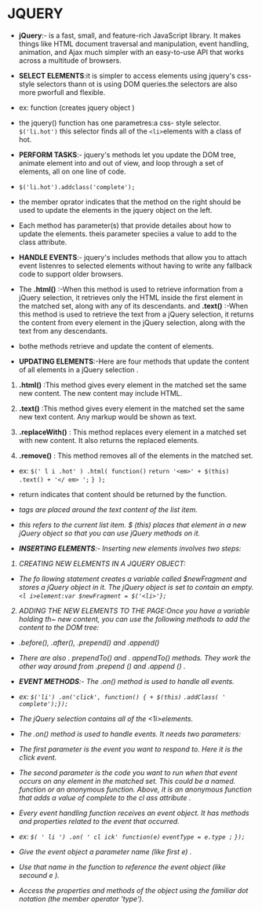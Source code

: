 
# JQUERY

- **jQuery**:- is a fast, small, and feature-rich JavaScript library. It makes things like HTML document traversal and manipulation, event handling, animation, and Ajax much simpler with an easy-to-use API that works across a multitude of browsers.

- **SELECT ELEMENTS**:it is simpler to access elements using jquery's css-style selectors thann ot is using DOM queries.the selectors are also more pworfull and flexible.

- ex: function (creates jquery object )

- the jquery() function has one parametres:a css- style selector. ```$('li.hot')``` this selector finds all of the ```<li>```elements with a class of hot.


- **PERFORM TASKS**:- jquery's methods let you update the DOM tree, animate element into and out of view, and loop through a set of elements, all on one line of code.

- ```$('li.hot').addclass('complete');```
- the member oprator indicates that the method on the right should be used to update the elements in the jquery object on the left.
- Each method has parameter(s) that provide detailes about how to update the elements. theis parameter speciies a value to add to the class attribute. 

- **HANDLE EVENTS**:- jquery's includes methods that allow you to attach event listenres to selected elements without having to write any fallback code to support older browsers.

- The  **.html()** :-When this method is used to retrieve information from a jQuery selection, it retrieves only the HTML inside the first element in the matched set, along
with any of its descendants. and  **.text()** :-When this method is used to retrieve the text from a jQuery selection, it returns the content from every
element in the jQuery selection, along with the text
from any descendants.

- bothe methods retrieve and update the content of elements.

- **UPDATING ELEMENTS**:-Here are four methods that update the content of all elements in a jQuery selection .

1. **.html()** :This method gives every element
in the matched set the same new content. The new content may include HTML. 

2. **.text()** :This method gives every element in the matched set the same new text content. Any markup would be shown as text.

3. **.replaceWith()** : This method replaces every
element in a matched set with new content. It also returns the replaced elements.

4. **.remove()** : This method removes all of the elements in the matched set.

- ex: ```$(' l i .hot' ) .html( function()```
```return '<em>' + $(this) .text() + '</ em> ';```
```} );```
- return indicates that content should be returned by the function.
- <em> tags are placed around the text content of the list item.
- this refers to the current list item. $ (this) places that element in a
new jQuery object so that you can use jQuery methods on it.

- **INSERTING ELEMENTS**:- Inserting new elements involves two steps:

1. CREATING NEW ELEMENTS IN A JQUERY OBJECT:
- The fo llowing statement creates a variable called $newFragment and stores a jQuery object in it. The jQuery object is set to contain an empty.
```<l i>element:var $newFragment = $('<li>'};```

2. ADDING THE NEW ELEMENTS TO THE PAGE:Once you have a variable holding th~ new content, you can use the following methods to add the content to the DOM tree:

- .before(), .after(), .prepend() and .append()
- There are also . prependTo() and . appendTo() methods. They work the other way around from .prepend () and .append () .

- **EVENT METHODS**:- The .on() method is used to handle all events.

- ex: ```$('li') .on('click', function() { + $(this)``` ```.addClass( ' complete');});```

- The jQuery selection contains all of the <1i>elements.
- The .on() method is used to handle events. It needs two parameters:
- The first parameter is the event you want to respond to. Here it is the c1ick event.
- The second parameter is the code you want to run when that event occurs on any element in the matched set. This could be a named.
function or an anonymous function. Above, it is an anonymous function that adds a value of complete to the cl ass attribute .

- Every event handling function receives an event object.
It has methods and properties related to the event that occurred.

- ex: ```$( ' li ') .on( ' cl ick' function(e)```
```eventType = e.type ;```
```});```
- Give the event object a parameter name (like first e) .
- Use that name in the function to reference the event object (like secound e ).
- Access the properties and methods of the object using the familiar dot notation (the member operator  'type').

